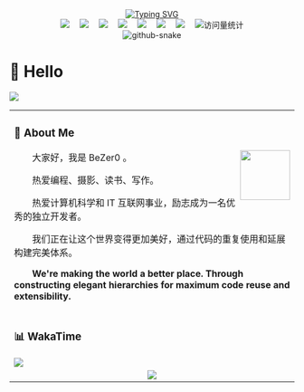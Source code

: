 <div align="center">
  
  <!-- dynamic typing effect 动态打字效果 -->
  <div align="center">
    <a href="https://be-zero.github.io/">
      <img src="https://readme-typing-svg.demolab.com?font=Fira+Code&pause=1000&width=435&lines=Don't worry, Be happy;虚己以游世，乘物以游心&center=true&size=27" alt="Typing SVG" />
    </a>
  </div>

  <!-- <img src="https://pic4.zhimg.com/80/v2-e2464bc646fb90530383db9eb07037d3_720w.webp" /><br> -->

  <!-- profile logo 个人资料徽标 -->
  <div align="center">
    <a href="https://be-zero.github.io/"><img src="https://img.shields.io/badge/Website-博客-blue" /></a>&emsp;
    <a href="https://twitter.com/KegThunder/"><img src="https://img.shields.io/badge/Twitter-推特-blue" /></a>&emsp;
    <a href="https://www.youtube.com/@thunderkegb0149"><img src="https://img.shields.io/badge/YouTube-油管-c32136" /></a>&emsp;
    <a href="https://cdn.jsdelivr.net/gh/Be-Zero/PicGo@main/blog/2023-07-01-12-27-10.png"><img src="https://img.shields.io/badge/WeChat-微信-07c160" /></a>&emsp;
    <a href="https://space.bilibili.com/19982986/"><img src="https://img.shields.io/badge/Bilibili-B站-ff69b4" /></a>&emsp;
    <a href="https://blog.csdn.net/qq_42375636/"><img src="https://img.shields.io/badge/CSDN-论坛-c32136" /></a>&emsp;
    <a href="https://www.zhihu.com/people/bi-ling-38"><img src="https://img.shields.io/badge/Zhihu-知乎-blue" /></a>&emsp;
    <!-- visitor statistics logo 访客数统计徽标 -->
    <img src="https://komarev.com/ghpvc/?username=Be-Zero&label=Views&color=0e75b6&style=flat" alt="访问量统计" />
  </div>

  <!-- Snake Code Contribution Map 贪吃蛇代码贡献图 -->
<picture>
  <source media="(prefers-color-scheme: dark)" srcset="https://cdn.jsdelivr.net/gh/Be-Zero/Be-Zero/profile-snake-contrib/github-contribution-grid-snake-dark.svg" />
  <source media="(prefers-color-scheme: light)" srcset="https://cdn.jsdelivr.net/gh/Be-Zero/Be-Zero/profile-snake-contrib/github-contribution-grid-snake.svg" />
  <img alt="github-snake" src="https://cdn.jsdelivr.net/gh/Be-Zero/Be-Zero/profile-snake-contrib/github-contribution-grid-snake-dark.svg" />
</picture>

</div>

#  🙋 Hello

<table>
<tr><td>

<!-- About me 关于我 -->
### 🤺 About Me

<img align="right" width="88" src="https://cdn.jsdelivr.net/gh/Be-Zero/PicGo@main/blog/2023-07-01-12-28-41.jpg" />

<p>&emsp;&emsp;大家好，我是 BeZer0 。</p>
<p>&emsp;&emsp;热爱编程、摄影、读书、写作。</p>
<p>&emsp;&emsp;热爱计算机科学和 IT 互联网事业，励志成为一名优秀的独立开发者。</p>
<p>&emsp;&emsp;我们正在让这个世界变得更加美好，通过代码的重复使用和延展构建完美体系。</p>
<p><strong>&emsp;&emsp;We're making the world a better place. Through constructing elegant hierarchies for maximum code reuse and extensibility.</strong></p>

</td></tr>

<!-- <tr><td>
  
### 🏢 Work Experience

<img align="right" width="88" src="https://cdn.jsdelivr.net/gh/sun0225SUN/sun0225SUN/assets/images/tuhui.png" />

- [广州图慧信息科技有限公司](https://www.tuhuimap.com/) &emsp; 📌 2023-06-19 —— Now
  
  - 工作岗位：Web前端开发工程师（初级）
  - 工作内容：GIS相关

<img align="right" width="88" src="https://cdn.jsdelivr.net/gh/sun0225SUN/sun0225SUN/assets/images/nio.png" />

- [蔚来汽车科技（安徽）有限公司](https://www.nio.cn/) &emsp; 📌 2023-02-20 —— 2023-05-12
  
  - 工作岗位：Web前端开发实习生
  - 工作内容：参与一站式数据治理与研发平台 DataSight 的开发与维护工作

</td>
</tr> -->

<!-- <tr><td>

### 📃 Recent Blog
  
<img align="right" width="88" src="https://cdn.jsdelivr.net/gh/sun0225SUN/sun0225SUN/assets/images/astronaut.png" />

* <a href='https://blog.sunguoqi.com/archives/brain' target='_blank'>小孙同学 の 第二大脑正在施工中 。。。</a> - 2023-03-26
* <a href='https://blog.sunguoqi.com/archives/20230225' target='_blank'>奔跑在自己的时区里，你好哇，我的22岁！</a> - 2023-02-25
* <a href='https://blog.sunguoqi.com/archives/github_profile_0' target='_blank'>让面试官眼前一亮，手把手带你打造个性化的 GitHub 首页</a> - 2023-01-30
* <a href='https://blog.sunguoqi.com/archives/chatgpt' target='_blank'>快速上手，教你如何将 ChatGPT 接入到微信公众号</a> - 2023-01-29
* <a href='https://blog.sunguoqi.com/archives/wechat_mp' target='_blank'>请接受像“屎”一样的开始</a> - 2023-01-27

</td></tr> -->

<tr><td>

<!-- wakatime 统计 -->
### 📊 WakaTime

<picture>
  <source
    srcset="https://github-readme-stats-be-zero.vercel.app/api/wakatime?username=BeZer0&layout=compact&text_color=f0f6fc&bg_color=00000000&hide_border=true&hide_title=true"
    media="(prefers-color-scheme: dark)"
  />
  <source
    srcset="https://github-readme-stats-be-zero.vercel.app/api/wakatime?username=BeZer0&layout=compact&text_color=1f2328&bg_color=00000000&hide_border=true&hide_title=true"
    media="(prefers-color-scheme: light), (prefers-color-scheme: no-preference)"
  />
  <img src="https://github-readme-stats-be-zero.vercel.app/api/wakatime?username=BeZer0&layout=compact&text_color=f0f6fc&bg_color=00000000&hide_border=true&hide_title=true" />
</picture>

</td></tr>

<!-- profile-3d-contrib 3D贡献图-->
<img src="https://cdn.jsdelivr.net/gh/Be-Zero/Be-Zero/profile-3d-contrib/profile-night-rainbow.svg" />
</div>

<tr><td>

<div align=center>
    <img src="https://metrics.lecoq.io/Be-Zero?template=classic&isocalendar=1&languages=1&lines=1&stars=1&habits=1&followup=1&people=1&achievements=1&notable=1&gists=1&introduction=1&pagespeed=1&fortune=1&base=header%2C%20activity%2C%20community%2C%20repositories%2C%20metadata&base.indepth=false&base.hireable=false&base.skip=false&isocalendar=false&isocalendar.duration=full-year&languages=false&languages.limit=8&languages.threshold=0%25&languages.other=false&languages.colors=github&languages.sections=most-used&languages.indepth=false&languages.analysis.timeout=15&languages.analysis.timeout.repositories=7.5&languages.categories=markup%2C%20programming&languages.recent.categories=markup%2C%20programming&languages.recent.load=300&languages.recent.days=14&lines=false&lines.sections=base&lines.repositories.limit=4&lines.history.limit=1&stars=false&stars.limit=4&habits=false&habits.from=200&habits.days=14&habits.facts=true&habits.charts=false&habits.charts.type=classic&habits.trim=false&habits.languages.limit=8&habits.languages.threshold=0%25&followup=false&followup.sections=repositories&followup.indepth=false&followup.archived=true&people=false&people.limit=24&people.identicons=false&people.identicons.hide=false&people.size=28&people.types=followers%2C%20following&people.shuffle=false&achievements=false&achievements.threshold=C&achievements.secrets=true&achievements.display=detailed&achievements.limit=0&notable=false&notable.from=organization&notable.repositories=false&notable.indepth=false&notable.types=commit&notable.self=false&gists=false&introduction=false&introduction.title=true&pagespeed=false&pagespeed.url=https%3A%2F%2Fbe-zero.github.io&pagespeed.detailed=true&pagespeed.screenshot=true&pagespeed.pwa=false&fortune=false&config.timezone=Etc%2FGMT-8"/>
</div>
